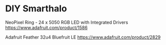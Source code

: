 # DIY Smarthalo

NeoPixel Ring - 24 x 5050 RGB LED with Integrated Drivers
https://www.adafruit.com/product/1586

Adafruit Feather 32u4 Bluefruit LE
https://www.adafruit.com/product/2829

